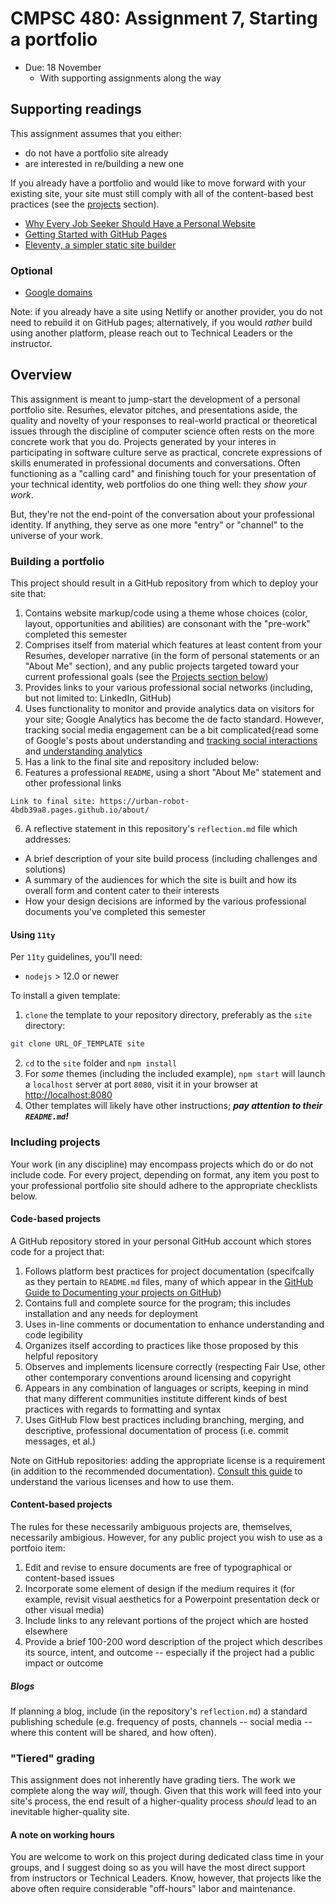 # CMPSC 480: Assignment 7, Starting a portfolio
* Due: 18 November
  * With supporting assignments along the way

## Supporting readings

This assignment assumes that you either:

* do not have a portfolio site already
* are interested in re/building a new one

If you already have a portfolio and would like to move forward with your existing site, your site must still comply with all of the content-based best practices (see the [projects](#including-projects) section).

* [Why Every Job Seeker Should Have a Personal Website](https://www.forbes.com/sites/jacquelynsmith/2013/04/26/why-every-job-seeker-should-have-a-personal-website-and-what-it-should-include/)
* [Getting Started with GitHub Pages](https://guides.github.com/features/pages/)
* [Eleventy, a simpler static site builder](https://www.11ty.dev/)

### Optional

* [Google domains](https://domains.google/)
 
Note: if you already have a site using Netlify or another provider, you do not need to rebuild it on GitHub pages; alternatively, if you would _rather_ build using another platform, please reach out to Technical Leaders or the instructor.
 
## Overview
 
This assignment is meant to jump-start the development of a personal portfolio site. Resuḿes, elevator pitches, and  presentations  aside, the quality and novelty of your responses to real-world practical or theoretical issues through the discipline of computer science often rests on the more concrete work that you do. Projects generated by your interes in participating in software culture serve as practical, concrete expressions of skills enumerated in professional documents and conversations. Often functioning as a "calling card" and finishing touch for your presentation of your technical identity, web portfolios do one thing well: they _show your work_.

But, they're not the end-point of the conversation about your professional identity. If anything, they serve as one more "entry" or "channel" to the universe of your work.

### Building a portfolio

This project should result in a GitHub repository from which to deploy your site that:

1. Contains website markup/code using a theme whose choices (color, layout, opportunities and abilities) are consonant with the "pre-work" completed this semester
2. Comprises itself from material which features at least content from your Resuḿes, developer narrative (in the form of personal statements or an "About Me" section), and any public projects targeted toward your current professional goals (see the [Projects section below](#including-projects))
3. Provides links to your various professional social networks (including, but not limited to: LinkedIn, GitHub)
4. Uses functionality to monitor and provide analytics data on visitors for your site; Google Analytics has become the de facto standard. However, tracking social media engagement can be a bit complicated{read some of Google's posts about understanding and [tracking social interactions](https://support.google.com/analytics/answer/6209874) and [understanding analytics](https://developers.google.com/analytics/devguides/collection/analyticsjs/social-interactions)
5. Has a link to the final site and repository included below:
6. Features a professional `README`, using a short "About Me" statement and other professional links

`Link to final site: https://urban-robot-4bdb39a8.pages.github.io/about/`

6. A reflective statement in this repository's `reflection.md` file which addresses:

* A brief description of your site build process (including challenges and solutions)
* A summary of the audiences for which the site is built and how its overall form and content cater to their interests
* How your design decisions are informed by the various professional documents you've completed this semester

#### Using `11ty`

Per `11ty` guidelines, you'll need:

* `nodejs` > 12.0 or newer

To install a given template:

1. `clone` the template to your repository directory, preferably as the `site` directory:

```bash
git clone URL_OF_TEMPLATE site
```

2. `cd` to the `site` folder and `npm install`
3. For _some_ themes (including the included example), `npm start` will launch a `localhost` server at port `8080`, visit it in your browser at [http://localhost:8080](http://localhost:8080)
4. Other templates will likely have other instructions; **_pay attention to their `README.md`!_**

### Including projects

Your work (in any discipline) may encompass projects which do or do not include code. For every project, depending on format, any item you post to your professional portfolio site should adhere to the appropriate checklists below.

#### Code-based projects

A GitHub repository stored in your personal GitHub account which stores code for a project that:

1. Follows platform best practices for project documentation (specifcally as they pertain to `README.md` files, many of which appear in the [GitHub Guide to Documenting your projects on GitHub](https://guides.github.com/features/wikis/))
2. Contains full and complete source for the program; this includes installation and any needs for deployment
3. Uses in-line comments or documentation to enhance understanding and code legibility
4. Organizes itself according to practices like those proposed by this helpful repository
5. Observes and implements licensure correctly (respecting Fair Use, other other contemporary conventions around licensing and copyright
6. Appears in any combination of languages or scripts, keeping in mind that many different communities institute different kinds of best practices with regards to formatting and syntax
7. Uses GitHub Flow best practices including branching, merging, and descriptive, professional documentation of process (i.e. commit messages, et al.)

Note on GitHub repositories: adding the appropriate license is a requirement (in addition to the recommended documentation). [Consult this guide](https://choosealicense.com/) to understand the various licenses and how to use them.

#### Content-based projects

The rules for these necessarily ambiguous projects are, themselves, necessarily ambigious. However, for any public project you wish to use as a portfoio item:

1. Edit and revise to ensure documents are free of typographical or content-based issues
2. Incorporate some element of design if the medium requires it (for example, revisit visual aesthetics for a Powerpoint presentation deck or other visual media)
3. Include links to any relevant portions of the project which are hosted elsewhere
4. Provide a brief 100-200 word description of the project which describes its source, intent, and outcome -- especially if the project had a public impact or outcome

##### Blogs

If planning a blog, include (in the repository's `reflection.md`) a standard publishing schedule (e.g. frequency of posts, channels -- social media -- where this content will be shared, and how often).

### "Tiered" grading

This assignment does not inherently have grading tiers. The work we complete along the way _will_, though. Given that this work will feed into your site's process, the end result of a higher-quality process _should_ lead to an inevitable higher-quality site.

#### A note on working hours

You are welcome to work on this project during dedicated class time in your groups, and I suggest doing so as you will have the most direct support from instructors or Technical Leaders. Know, however, that projects like the above often require considerable "off-hours" labor and maintenance.

